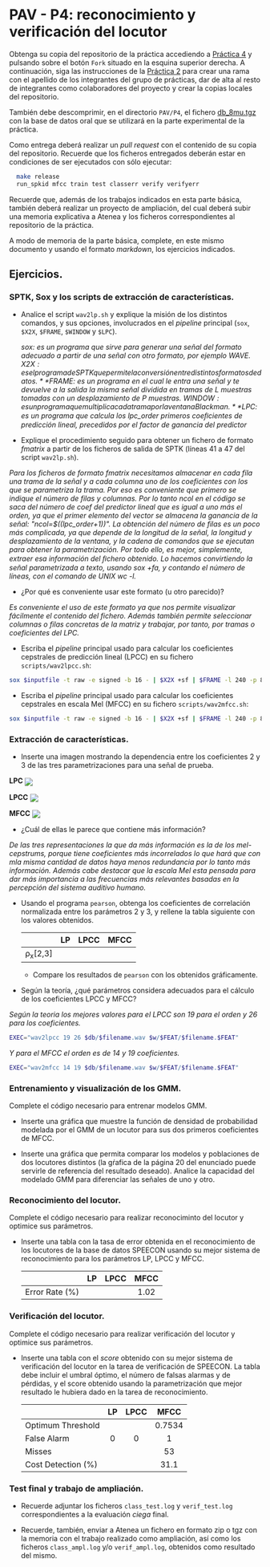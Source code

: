 PAV - P4: reconocimiento y verificación del locutor
===================================================

Obtenga su copia del repositorio de la práctica accediendo a [Práctica 4](https://github.com/albino-pav/P4)
y pulsando sobre el botón `Fork` situado en la esquina superior derecha. A continuación, siga las
instrucciones de la [Práctica 2](https://github.com/albino-pav/P2) para crear una rama con el apellido de
los integrantes del grupo de prácticas, dar de alta al resto de integrantes como colaboradores del proyecto
y crear la copias locales del repositorio.

También debe descomprimir, en el directorio `PAV/P4`, el fichero [db_8mu.tgz](https://atenea.upc.edu/pluginfile.php/3145524/mod_assign/introattachment/0/spk_8mu.tgz?forcedownload=1)
con la base de datos oral que se utilizará en la parte experimental de la práctica.

Como entrega deberá realizar un *pull request* con el contenido de su copia del repositorio. Recuerde
que los ficheros entregados deberán estar en condiciones de ser ejecutados con sólo ejecutar:

~~~~~~~~~~~~~~~~~~~~~~~~~~~~~~~~~~~~~~~~~~~~~~~~~~~~~.sh
  make release
  run_spkid mfcc train test classerr verify verifyerr
~~~~~~~~~~~~~~~~~~~~~~~~~~~~~~~~~~~~~~~~~~~~~~~~~~~~~

Recuerde que, además de los trabajos indicados en esta parte básica, también deberá realizar un proyecto
de ampliación, del cual deberá subir una memoria explicativa a Atenea y los ficheros correspondientes al
repositorio de la práctica.

A modo de memoria de la parte básica, complete, en este mismo documento y usando el formato *markdown*, los
ejercicios indicados.

## Ejercicios.

### SPTK, Sox y los scripts de extracción de características.

- Analice el script `wav2lp.sh` y explique la misión de los distintos comandos, y sus opciones, involucrados
  en el *pipeline* principal (`sox`, `$X2X`, `$FRAME`, `$WINDOW` y `$LPC`).

  *sox: es un programa que sirve para generar una señal del formato adecuado a partir de una señal con otro formato, por ejemplo WAVE.*
  *$X2X: es el programa de SPTK que permite la conversión entre distintos formatos de datos.*
  *$FRAME: es un programa en el cual le entra una señal y te devuelve a la salida la misma señal dividida en tramas de L muestras tomadas con un desplazamiento de P muestras.* 
  *$WINDOW: es un programa que multiplica cada trama por la ventana Blackman.*
  *$LPC: es un programa que calcula los lpc_order primeros coeﬁcientes de predicción lineal, precedidos por el factor de ganancia del predictor*

- Explique el procedimiento seguido para obtener un fichero de formato *fmatrix* a partir de los ficheros
  de salida de SPTK (líneas 41 a 47 del script `wav2lp.sh`).

*Para los ficheros de formato fmatrix necesitamos almacenar en cada fila una trama de la señal y a cada columna uno de los coeficientes con los que se parametriza la trama. Por eso es conveniente que primero se indique el número de filas y columnas. Por lo tanto ncol en el código se saca del número de coef del predictor lineal que es igual a uno más el orden, ya que el primer elemento del vector se almacena la ganancia de la señal: "ncol=$((lpc_order+1))". La obtención del número de filas es un poco más complicada, ya que depende de la longitud de la señal, la longitud y desplazamiento de la ventana, y la cadena de comandos que se ejecutan para obtener la parametrización. Por todo ello, es mejor, simplemente, extraer esa información del ﬁchero obtenido. Lo hacemos convirtiendo la señal parametrizada a texto, usando sox +fa, y contando el número de líneas, con el comando de UNIX wc -l.*

  * ¿Por qué es conveniente usar este formato (u otro parecido)?

  *Es conveniente el uso de este formato ya que nos permite visualizar fácilmente el contenido del fichero. Además también permite seleccionar columnas o filas concretas de la matriz y trabajar, por tanto, por tramas o coeficientes del LPC.*

- Escriba el *pipeline* principal usado para calcular los coeficientes cepstrales de predicción lineal
  (LPCC) en su fichero <code>scripts/wav2lpcc.sh</code>:


~~~~~~~~~~~~~~~~~~~~~~~~~~~~~~~~~~~~~~~~~~~~~~~~~~~~~.sh		
sox $inputfile -t raw -e signed -b 16 - | $X2X +sf | $FRAME -l 240 -p 80 | $WINDOW -l 240 -L 240 | $LPC -l 240 -m $lpc_order | $LPC2C -m $lpc_order -M $nceps > $base.lpcc
~~~~~~~~~~~~~~~~~~~~~~~~~~~~~~~~~~~~~~~~~~~~~~~~~~~~~

- Escriba el *pipeline* principal usado para calcular los coeficientes cepstrales en escala Mel (MFCC) en
  su fichero <code>scripts/wav2mfcc.sh</code>:

~~~~~~~~~~~~~~~~~~~~~~~~~~~~~~~~~~~~~~~~~~~~~~~~~~~~~.sh
sox $inputfile -t raw -e signed -b 16 - | $X2X +sf | $FRAME -l 240 -p 80 |$WINDOW -l 240 -L 240| $MFCC -l 240 -m $mfcc_order -s 8 -n $ncoef  -w 1 > $base.mfcc
~~~~~~~~~~~~~~~~~~~~~~~~~~~~~~~~~~~~~~~~~~~~~~~~~~~~~

### Extracción de características.

- Inserte una imagen mostrando la dependencia entre los coeficientes 2 y 3 de las tres parametrizaciones
  para una señal de prueba.

**LPC**
  <img src ="img/Grafica1.jpg" witdh="640" align="center">

**LPCC**
  <img src ="img/Grafica2.jpg" witdh="640" align="center">
 
**MFCC**
  <img src ="img/Grafica3.jpg" witdh="640" align="center">
  
  + ¿Cuál de ellas le parece que contiene más información?

*De las tres representaciones la que da más información es la de los mel-cepstrums, porque tiene coeficientes más incorrelados lo que hará que con mla misma cantidad de datos haya menos redundancia por lo tanto más información. Además cabe destacar que la escala Mel esta pensada para dar más importancia a las frecuencias más relevantes basadas en la percepción del sistema auditivo humano.*


- Usando el programa <code>pearson</code>, obtenga los coeficientes de correlación normalizada entre los
  parámetros 2 y 3, y rellene la tabla siguiente con los valores obtenidos.

  |                        | LP   | LPCC | MFCC |
  |------------------------|:----:|:----:|:----:|
  | &rho;<sub>x</sub>[2,3] |      |      |      |
  
  + Compare los resultados de <code>pearson</code> con los obtenidos gráficamente.
  
- Según la teoría, ¿qué parámetros considera adecuados para el cálculo de los coeficientes LPCC y MFCC?

*Según la teoria los mejores valores para el LPCC son 19 para el orden y 26 para los coeficientes.*

~~~~~~~~~~~~~~~~~~~~~~~~~~~~~~~~~~~~~~~~~~~~~~~~~~~~~.sh
EXEC="wav2lpcc 19 26 $db/$filename.wav $w/$FEAT/$filename.$FEAT"
~~~~~~~~~~~~~~~~~~~~~~~~~~~~~~~~~~~~~~~~~~~~~~~~~~~~~

*Y para el MFCC el orden es de 14 y 19 coeficientes.*

~~~~~~~~~~~~~~~~~~~~~~~~~~~~~~~~~~~~~~~~~~~~~~~~~~~~~.sh
EXEC="wav2mfcc 14 19 $db/$filename.wav $w/$FEAT/$filename.$FEAT"
~~~~~~~~~~~~~~~~~~~~~~~~~~~~~~~~~~~~~~~~~~~~~~~~~~~~~

### Entrenamiento y visualización de los GMM.

Complete el código necesario para entrenar modelos GMM.

- Inserte una gráfica que muestre la función de densidad de probabilidad modelada por el GMM de un locutor
  para sus dos primeros coeficientes de MFCC.
  
- Inserte una gráfica que permita comparar los modelos y poblaciones de dos locutores distintos (la gŕafica
  de la página 20 del enunciado puede servirle de referencia del resultado deseado). Analice la capacidad
  del modelado GMM para diferenciar las señales de uno y otro.

### Reconocimiento del locutor.

Complete el código necesario para realizar reconociminto del locutor y optimice sus parámetros.

- Inserte una tabla con la tasa de error obtenida en el reconocimiento de los locutores de la base de datos
  SPEECON usando su mejor sistema de reconocimiento para los parámetros LP, LPCC y MFCC.
  
  |                        | LP   | LPCC | MFCC |
  |------------------------|:----:|:----:|:----:|
  | Error Rate (%)         |      |      | 1.02 |

### Verificación del locutor.

Complete el código necesario para realizar verificación del locutor y optimice sus parámetros.

- Inserte una tabla con el *score* obtenido con su mejor sistema de verificación del locutor en la tarea
  de verificación de SPEECON. La tabla debe incluir el umbral óptimo, el número de falsas alarmas y de
  pérdidas, y el score obtenido usando la parametrización que mejor resultado le hubiera dado en la tarea
  de reconocimiento.
  
  |                        | LP   | LPCC | MFCC |
  |------------------------|:----:|:----:|:----:|
  | Optimum Threshold      |      |      |0.7534|
  | False Alarm            |  0   |  0   |  1   |
  | Misses                 |      |      | 53   |
  | Cost Detection (%)     |      |      | 31.1 |
  
  
 
### Test final y trabajo de ampliación.

- Recuerde adjuntar los ficheros `class_test.log` y `verif_test.log` correspondientes a la evaluación
  *ciega* final.

- Recuerde, también, enviar a Atenea un fichero en formato zip o tgz con la memoria con el trabajo
  realizado como ampliación, así como los ficheros `class_ampl.log` y/o `verif_ampl.log`, obtenidos como
  resultado del mismo.
